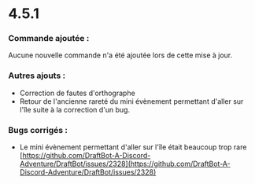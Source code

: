 # 4.5.1

### Commande ajoutée :

Aucune nouvelle commande n'a été ajoutée lors de cette mise à jour.

### Autres ajouts :

* Correction de fautes d'orthographe&#x20;
* Retour de l'ancienne rareté du mini évènement permettant d'aller sur l'île suite à la correction d'un bug.

### Bugs corrigés :

* Le mini évènement permettant d'aller sur l'île était beaucoup trop rare  [https://github.com/DraftBot-A-Discord-Adventure/DraftBot/issues/2328](https://github.com/DraftBot-A-Discord-Adventure/DraftBot/issues/2328)
